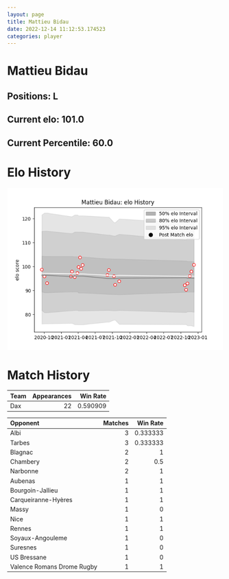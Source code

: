 ```yaml
---  
layout: page  
title: Mattieu Bidau  
date: 2022-12-14 11:12:53.174523  
categories: player  
---
```

# Mattieu Bidau

## Positions: L

## Current elo: 101.0

## Current Percentile: 60.0

# Elo History


![elo history](history_MattieuBidau.png)
# Match History


| Team   |   Appearances |   Win Rate |
|:-------|--------------:|-----------:|
| Dax    |            22 |   0.590909 |

| Opponent                   |   Matches |   Win Rate |
|:---------------------------|----------:|-----------:|
| Albi                       |         3 |   0.333333 |
| Tarbes                     |         3 |   0.333333 |
| Blagnac                    |         2 |   1        |
| Chambery                   |         2 |   0.5      |
| Narbonne                   |         2 |   1        |
| Aubenas                    |         1 |   1        |
| Bourgoin-Jallieu           |         1 |   1        |
| Carqueiranne-Hyères        |         1 |   1        |
| Massy                      |         1 |   0        |
| Nice                       |         1 |   1        |
| Rennes                     |         1 |   1        |
| Soyaux-Angouleme           |         1 |   0        |
| Suresnes                   |         1 |   0        |
| US Bressane                |         1 |   0        |
| Valence Romans Drome Rugby |         1 |   1        |